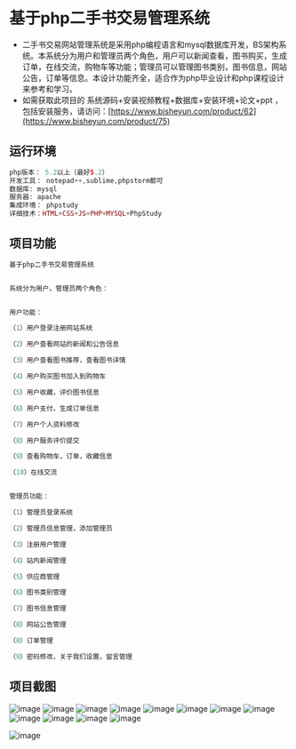 # 基于php二手书交易管理系统
* 二手书交易网站管理系统是采用php编程语言和mysql数据库开发，BS架构系统。本系统分为用户和管理员两个角色，用户可以新闻查看，图书购买，生成订单，在线交流，购物车等功能；管理员可以管理图书类别，图书信息，网站公告，订单等信息。本设计功能齐全，适合作为php毕业设计和php课程设计来参考和学习。
* 如需获取此项目的 系统源码+安装视频教程+数据库+安装环境+论文+ppt ，包括安装服务，请访问：[https://www.bisheyun.com/product/62](https://www.bisheyun.com/product/75)

## 运行环境
```php
php版本： 5.2以上（最好5.2）
开发工具： notepad++,sublime,phpstorm都可
数据库: mysql
服务器: apache
集成环境： phpstudy
详细技术：HTML+CSS+JS+PHP+MYSQL+PhpStudy
```

## 项目功能
```php
基于php二手书交易管理系统


系统分为用户，管理员两个角色：


用户功能：

（1）用户登录注册网站系统

（2）用户查看网站的新闻和公告信息

（3）用户查看图书推荐，查看图书详情

（4）用户购买图书加入到购物车

（5）用户收藏，评价图书信息

（6）用户支付，生成订单信息

（7）用户个人资料修改

（8）用户服务评价提交

（9）查看购物车，订单，收藏信息

（10）在线交流


管理员功能：

（1）管理员登录系统

（2）管理员信息管理，添加管理员

（3）注册用户管理

（4）站内新闻管理

（5）供应商管理

（6）图书类别管理

（7）图书信息管理

（8）网站公告管理

（8）订单管理

（9）密码修改，关于我们设置，留言管理
```

## 项目截图
![image](https://github.com/user-attachments/assets/a22ec07f-3f28-4270-92b6-b5c1f92d5c60)
![image](https://github.com/user-attachments/assets/04ade91e-1738-4a91-be65-e395ae6042a8)
![image](https://github.com/user-attachments/assets/78a519aa-b063-425e-822d-2b4a54a37e72)
![image](https://github.com/user-attachments/assets/1c4cd5c5-c105-41d9-b636-737cbcb3b5c7)
![image](https://github.com/user-attachments/assets/486ac46b-71fe-4b45-a4fb-1597908a6a09)
![image](https://github.com/user-attachments/assets/ebbe2589-20f0-4ad7-b0c7-cf8993694eae)
![image](https://github.com/user-attachments/assets/71906542-628a-40fd-9020-131abfe866b9)
![image](https://github.com/user-attachments/assets/1926eb15-295d-4ff3-95ef-e310fd8026f8)
![image](https://github.com/user-attachments/assets/b98bda40-2e12-4ff0-bb02-c6efd969f064)
![image](https://github.com/user-attachments/assets/9909eedc-e721-4c4a-b642-fa88a58aff9e)
![image](https://github.com/user-attachments/assets/26bb4043-9807-46ec-b9f6-9279d8580e84)
![image](https://github.com/user-attachments/assets/370ad6d3-564e-49d3-8621-6fd383cbc86c)

![image](https://github.com/user-attachments/assets/67545735-96e4-411a-970a-b3c93a671e68)
